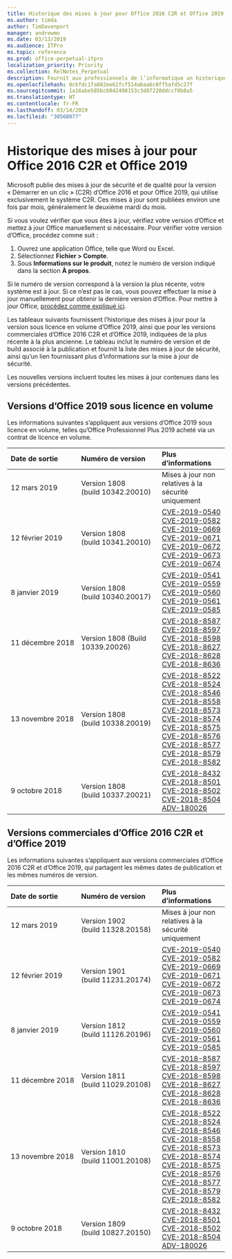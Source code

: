 ```yaml
---
title: Historique des mises à jour pour Office 2016 C2R et Office 2019
ms.author: timda
author: TimDavenport
manager: andrewmo
ms.date: 03/13/2019
ms.audience: ITPro
ms.topic: reference
ms.prod: office-perpetual-itpro
localization_priority: Priority
ms.collection: RelNotes_Perpetual
description: Fournit aux professionnels de l’informatique un historique des mises à jour pour les versions perpétuelles d’Office 2016 et 2019 qui utilisent la technologie « Démarrer en un clic » (C2R)
ms.openlocfilehash: 0cbfdc1fa882ee62fcf514abaa6c0ff5afd5c27f
ms.sourcegitcommit: 1a16abe585bc6842498153c3d87220ddccf0b8a5
ms.translationtype: HT
ms.contentlocale: fr-FR
ms.lasthandoff: 03/14/2019
ms.locfileid: "30568077"
---
```

# <a name="update-history-for-office-2016-c2r-and-office-2019"></a>Historique des mises à jour pour Office 2016 C2R et Office 2019

Microsoft publie des mises à jour de sécurité et de qualité pour la version « Démarrer en un clic » (C2R) d’Office 2016 et pour Office 2019, qui utilise exclusivement le système C2R. Ces mises à jour sont publiées environ une fois par mois, généralement le deuxième mardi du mois.

Si vous voulez vérifier que vous êtes à jour, vérifiez votre version d’Office et mettez à jour Office manuellement si nécessaire. Pour vérifier votre version d’Office, procédez comme suit :

  1.    Ouvrez une application Office, telle que Word ou Excel.
  2.    Sélectionnez **Fichier > Compte**.
  3.    Sous **Informations sur le produit**, notez le numéro de version indiqué dans la section **À propos**.

Si le numéro de version correspond à la version la plus récente, votre système est à jour. Si ce n’est pas le cas, vous pouvez effectuer la mise à jour manuellement pour obtenir la dernière version d’Office. Pour mettre à jour Office, [procédez comme expliqué ici](https://support.office.com/article/2ab296f3-7f03-43a2-8e50-46de917611c5).


Les tableaux suivants fournissent l’historique des mises à jour pour la version sous licence en volume d’Office 2019, ainsi que pour les versions commerciales d’Office 2016 C2R et d’Office 2019, indiquées de la plus récente à la plus ancienne. Le tableau inclut le numéro de version et de build associé à la publication et fournit la liste des mises à jour de sécurité, ainsi qu’un lien fournissant plus d’informations sur la mise à jour de sécurité.

Les nouvelles versions incluent toutes les mises à jour contenues dans les versions précédentes.

## <a name="volume-licensed-versions-of-office-2019"></a>Versions d’Office 2019 sous licence en volume
Les informations suivantes s’appliquent aux versions d’Office 2019 sous licence en volume, telles qu’Office Professionnel Plus 2019 acheté via un contrat de licence en volume.

|**Date de sortie**|**Numéro de version**|**Plus d’informations**|
|:-----|:-----|:-----|
|12 mars 2019   |Version 1808 (build 10342.20010)  |Mises à jour non relatives à la sécurité uniquement <br/> |
|12 février 2019   |Version 1808 (build 10341.20010)  |[CVE-2019-0540](https://portal.msrc.microsoft.com/fr-FR/security-guidance/advisory/CVE-2019-0540) <br/> [CVE-2019-0582](https://portal.msrc.microsoft.com/fr-FR/security-guidance/advisory/CVE-2019-0582) <br/> [CVE-2019-0669](https://portal.msrc.microsoft.com/fr-FR/security-guidance/advisory/CVE-2019-0669) <br/> [CVE-2019-0671](https://portal.msrc.microsoft.com/fr-FR/security-guidance/advisory/CVE-2019-0671) <br/> [CVE-2019-0672](https://portal.msrc.microsoft.com/fr-FR/security-guidance/advisory/CVE-2019-0672) <br/> [CVE-2019-0673](https://portal.msrc.microsoft.com/fr-FR/security-guidance/advisory/CVE-2019-0673) <br/> [CVE-2019-0674](https://portal.msrc.microsoft.com/fr-FR/security-guidance/advisory/CVE-2019-0674) <br/> |
|8 janvier 2019   |Version 1808 (build 10340.20017)  |[CVE-2019-0541](https://portal.msrc.microsoft.com/fr-FR/security-guidance/advisory/CVE-2019-0541) <br/> [CVE-2019-0559](https://portal.msrc.microsoft.com/fr-FR/security-guidance/advisory/CVE-2019-0559) <br/> [CVE-2019-0560](https://portal.msrc.microsoft.com/fr-FR/security-guidance/advisory/CVE-2019-0560) <br/> [CVE-2019-0561](https://portal.msrc.microsoft.com/fr-FR/security-guidance/advisory/CVE-2019-0561) <br/> [CVE-2019-0585](https://portal.msrc.microsoft.com/fr-FR/security-guidance/advisory/CVE-2019-0585) <br/> |
|11 décembre 2018   |Version 1808 (Build 10339.20026)  |[CVE-2018-8587](https://portal.msrc.microsoft.com/fr-FR/security-guidance/advisory/CVE-2018-8587) <br/> [CVE-2018-8597](https://portal.msrc.microsoft.com/fr-FR/security-guidance/advisory/CVE-2018-8597) <br/> [CVE-2018-8598](https://portal.msrc.microsoft.com/fr-FR/security-guidance/advisory/CVE-2018-8598) <br/> [CVE-2018-8627](https://portal.msrc.microsoft.com/fr-FR/security-guidance/advisory/CVE-2018-8627) <br/> [CVE-2018-8628](https://portal.msrc.microsoft.com/fr-FR/security-guidance/advisory/CVE-2018-8628) <br/> [CVE-2018-8636](https://portal.msrc.microsoft.com/fr-FR/security-guidance/advisory/CVE-2018-8636) <br/>|
|13 novembre 2018   |Version 1808 (build 10338.20019)  |[CVE-2018-8522](https://portal.msrc.microsoft.com/fr-FR/security-guidance/advisory/CVE-2018-8522) <br/> [CVE-2018-8524](https://portal.msrc.microsoft.com/fr-FR/security-guidance/advisory/CVE-2018-8524) <br/> [CVE-2018-8546](https://portal.msrc.microsoft.com/fr-FR/security-guidance/advisory/CVE-2018-8546) <br/> [CVE-2018-8558](https://portal.msrc.microsoft.com/fr-FR/security-guidance/advisory/CVE-2018-8558) <br/> [CVE-2018-8573](https://portal.msrc.microsoft.com/fr-FR/security-guidance/advisory/CVE-2018-8573) <br/> [CVE-2018-8574](https://portal.msrc.microsoft.com/fr-FR/security-guidance/advisory/CVE-2018-8574) <br/> [CVE-2018-8575](https://portal.msrc.microsoft.com/fr-FR/security-guidance/advisory/CVE-2018-8575) <br/> [CVE-2018-8576](https://portal.msrc.microsoft.com/fr-FR/security-guidance/advisory/CVE-2018-8576) <br/> [CVE-2018-8577](https://portal.msrc.microsoft.com/fr-FR/security-guidance/advisory/CVE-2018-8577) <br/> [CVE-2018-8579](https://portal.msrc.microsoft.com/fr-FR/security-guidance/advisory/CVE-2018-8579) <br/> [CVE-2018-8582](https://portal.msrc.microsoft.com/fr-FR/security-guidance/advisory/CVE-2018-8582) <br/>|
|9 octobre 2018   |Version 1808 (build 10337.20021)  |[CVE-2018-8432](https://portal.msrc.microsoft.com/fr-FR/security-guidance/advisory/CVE-2018-8432) <br/> [CVE-2018-8501](https://portal.msrc.microsoft.com/fr-FR/security-guidance/advisory/CVE-2018-8501) <br/> [CVE-2018-8502](https://portal.msrc.microsoft.com/fr-FR/security-guidance/advisory/CVE-2018-8502) <br/> [CVE-2018-8504](https://portal.msrc.microsoft.com/fr-FR/security-guidance/advisory/CVE-2018-8504) <br/> [ADV-180026](https://portal.msrc.microsoft.com/fr-FR/security-guidance/advisory/ADV180026) <br/>|

## <a name="retail-versions-of-office-2016-c2r-and-office-2019"></a>Versions commerciales d’Office 2016 C2R et d’Office 2019
Les informations suivantes s’appliquent aux versions commerciales d’Office 2016 C2R et d’Office 2019, qui partagent les mêmes dates de publication et les mêmes numéros de version.

|**Date de sortie**|**Numéro de version**|**Plus d’informations**|
|:-----|:-----|:-----|
|12 mars 2019   |Version 1902 (build 11328.20158)  |Mises à jour non relatives à la sécurité uniquement <br/> |
|12 février 2019   |Version 1901 (build 11231.20174)  |[CVE-2019-0540](https://portal.msrc.microsoft.com/fr-FR/security-guidance/advisory/CVE-2019-0540) <br/> [CVE-2019-0582](https://portal.msrc.microsoft.com/fr-FR/security-guidance/advisory/CVE-2019-0582) <br/> [CVE-2019-0669](https://portal.msrc.microsoft.com/fr-FR/security-guidance/advisory/CVE-2019-0669) <br/> [CVE-2019-0671](https://portal.msrc.microsoft.com/fr-FR/security-guidance/advisory/CVE-2019-0671) <br/> [CVE-2019-0672](https://portal.msrc.microsoft.com/fr-FR/security-guidance/advisory/CVE-2019-0672) <br/> [CVE-2019-0673](https://portal.msrc.microsoft.com/fr-FR/security-guidance/advisory/CVE-2019-0673) <br/> [CVE-2019-0674](https://portal.msrc.microsoft.com/fr-FR/security-guidance/advisory/CVE-2019-0674) <br/> |
|8 janvier 2019   |Version 1812 (build 11126.20196)  |[CVE-2019-0541](https://portal.msrc.microsoft.com/fr-FR/security-guidance/advisory/CVE-2019-0541) <br/> [CVE-2019-0559](https://portal.msrc.microsoft.com/fr-FR/security-guidance/advisory/CVE-2019-0559) <br/> [CVE-2019-0560](https://portal.msrc.microsoft.com/fr-FR/security-guidance/advisory/CVE-2019-0560) <br/> [CVE-2019-0561](https://portal.msrc.microsoft.com/fr-FR/security-guidance/advisory/CVE-2019-0561) <br/> [CVE-2019-0585](https://portal.msrc.microsoft.com/fr-FR/security-guidance/advisory/CVE-2019-0585) <br/> |
|11 décembre 2018   |Version 1811 (build 11029.20108)  |[CVE-2018-8587](https://portal.msrc.microsoft.com/fr-FR/security-guidance/advisory/CVE-2018-8587) <br/> [CVE-2018-8597](https://portal.msrc.microsoft.com/fr-FR/security-guidance/advisory/CVE-2018-8597) <br/> [CVE-2018-8598](https://portal.msrc.microsoft.com/fr-FR/security-guidance/advisory/CVE-2018-8598) <br/> [CVE-2018-8627](https://portal.msrc.microsoft.com/fr-FR/security-guidance/advisory/CVE-2018-8627) <br/> [CVE-2018-8628](https://portal.msrc.microsoft.com/fr-FR/security-guidance/advisory/CVE-2018-8628) <br/> [CVE-2018-8636](https://portal.msrc.microsoft.com/fr-FR/security-guidance/advisory/CVE-2018-8636) <br/>|
|13 novembre 2018   |Version 1810 (build 11001.20108)  |[CVE-2018-8522](https://portal.msrc.microsoft.com/fr-FR/security-guidance/advisory/CVE-2018-8522) <br/> [CVE-2018-8524](https://portal.msrc.microsoft.com/fr-FR/security-guidance/advisory/CVE-2018-8524) <br/> [CVE-2018-8546](https://portal.msrc.microsoft.com/fr-FR/security-guidance/advisory/CVE-2018-8546) <br/> [CVE-2018-8558](https://portal.msrc.microsoft.com/fr-FR/security-guidance/advisory/CVE-2018-8558) <br/> [CVE-2018-8573](https://portal.msrc.microsoft.com/fr-FR/security-guidance/advisory/CVE-2018-8573) <br/> [CVE-2018-8574](https://portal.msrc.microsoft.com/fr-FR/security-guidance/advisory/CVE-2018-8574) <br/> [CVE-2018-8575](https://portal.msrc.microsoft.com/fr-FR/security-guidance/advisory/CVE-2018-8575) <br/> [CVE-2018-8576](https://portal.msrc.microsoft.com/fr-FR/security-guidance/advisory/CVE-2018-8576) <br/> [CVE-2018-8577](https://portal.msrc.microsoft.com/fr-FR/security-guidance/advisory/CVE-2018-8577) <br/> [CVE-2018-8579](https://portal.msrc.microsoft.com/fr-FR/security-guidance/advisory/CVE-2018-8579) <br/> [CVE-2018-8582](https://portal.msrc.microsoft.com/fr-FR/security-guidance/advisory/CVE-2018-8582) <br/>|
|9 octobre 2018   |Version 1809 (build 10827.20150)  |[CVE-2018-8432](https://portal.msrc.microsoft.com/fr-FR/security-guidance/advisory/CVE-2018-8432) <br/> [CVE-2018-8501](https://portal.msrc.microsoft.com/fr-FR/security-guidance/advisory/CVE-2018-8501) <br/> [CVE-2018-8502](https://portal.msrc.microsoft.com/fr-FR/security-guidance/advisory/CVE-2018-8502) <br/> [CVE-2018-8504](https://portal.msrc.microsoft.com/fr-FR/security-guidance/advisory/CVE-2018-8504) <br/> [ADV-180026](https://portal.msrc.microsoft.com/fr-FR/security-guidance/advisory/ADV180026) <br/>|

